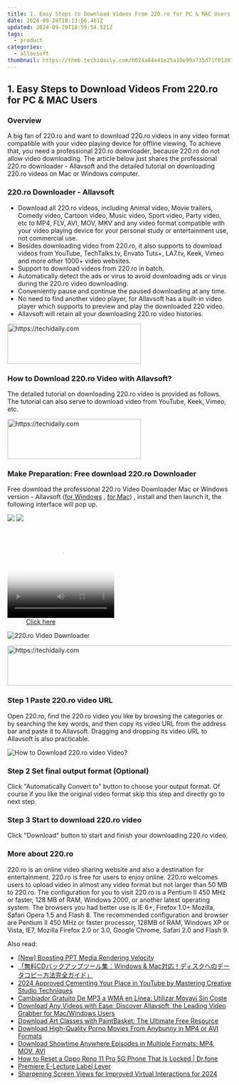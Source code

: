 ```yaml
---
title: 1. Easy Steps to Download Videos From 220.ro for PC & MAC Users
date: 2024-09-28T18:13:06.461Z
updated: 2024-09-29T18:59:54.521Z
tags:
  - product
categories:
  - allavsoft
thumbnail: https://thmb.techidaily.com/b024a84a41e25a10e99a735d71f0138708aa747c63be7c3be4720f86eba5080f.jpg
---
```


## 1. Easy Steps to Download Videos From 220.ro for PC & MAC Users

### Overview

A big fan of 220.ro and want to download 220.ro videos in any video format compatible with your video playing device for offline viewing, To achieve that, you need a professional 220.ro downloader, because 220.ro do not allow video downloading. The article below just shares the professional 220.ro downloader - Allavsoft and the detailed tutorial on downloading 220.ro videos on Mac or Windows computer.

### 220.ro Downloader - Allavsoft

* Download all 220.ro videos, including Animal video, Movie trailers, Comedy video, Cartoon video, Music video, Sport video, Party video, etc to MP4, FLV, AVI, MOV, MKV and any video format compatible with your video playing device for your personal study or entertainment use, not commercial use.
* Besides downloading video from 220.ro, it also supports to download videos from YouTube, TechTalks.tv, Envato Tuts+, LA7.tv, Keek, Vimeo and more other 1000+ video websites.
* Support to download videos from 220.ro in batch.
* Automatically detect the ads or virus to avoid downloading ads or virus during the 220.ro video downloading.
* Conveniently pause and continue the paused downloading at any time.
* No need to find another video player, for Allavsoft has a built-in video player which supports to preview and play the downloaded 220 video.
* Allavsoft will retain all your downloading 220.ro video histories.

<!-- affiliate ads begin -->
<a href="https://aligracehair.sjv.io/c/5597632/1975816/19272" target="_top" id="1975816">
  <img src="//a.impactradius-go.com/display-ad/19272-1975816" border="0" alt="https://techidaily.com" width="300" height="90"/>
</a>
<img height="0" width="0" src="https://aligracehair.sjv.io/i/5597632/1975816/19272" style="position:absolute;visibility:hidden;" border="0" />
<!-- affiliate ads end -->

### How to Download 220.ro Video with Allavsoft?

The detailed tutorial on downloading 220.ro video is provided as follows. The tutorial can also serve to download video from YouTube, Keek, Vimeo, etc.

<!-- affiliate ads begin -->
<a href="https://aligracehair.sjv.io/c/5597632/2135399/19272" target="_top" id="2135399">
  <img src="//a.impactradius-go.com/display-ad/19272-2135399" border="0" alt="https://techidaily.com" width="300" height="90"/>
</a>
<img height="0" width="0" src="https://aligracehair.sjv.io/i/5597632/2135399/19272" style="position:absolute;visibility:hidden;" border="0" />
<!-- affiliate ads end -->

### Make Preparation: Free download 220.ro Downloader

Free download the professional 220.ro Video Downloader Mac or Windows version - Allavsoft ([for Windows](https://tools.techidaily.com/allavsoft/products/) , [for Mac](https://tools.techidaily.com/allavsoft/products/)) , install and then launch it, the following interface will pop up.

[![](https://www.allavsoft.com/how-to/../images/how-to/free-download-win.jpg)](https://tools.techidaily.com/allavsoft/products/) [![](https://www.allavsoft.com/how-to/../images/how-to/free-download-mac.jpg)](https://tools.techidaily.com/allavsoft/products/)

<!-- affiliate ads begin -->
<span id="1304647">
					<video width="240" height="200" style="cursor:pointer"
           poster="//a.impactradius-go.com/display-clicktoplayimage/1304647.png"
           onclick="if(!this.playClicked){this.play();this.setAttribute('controls',true);this.playClicked=true;}">
	   <source src="//a.impactradius-go.com/display-ad/15852-1304647">
	   <img src="//a.impactradius-go.com/display-clicktoplayimage/1304647.png" style="border: none; height: 100%; width: 100%; object-fit: contain">
	</video>
	<div style="width:150px;text-align:center"><a href="javascript:window.open(decodeURIComponent('https%3A%2F%2Fthefitville.pxf.io%2Fc%2F5597632%2F1304647%2F15852'), '_blank');void(0);">Click here</a></div>
</span>
<img height="0" width="0" src="https://imp.pxf.io/i/5597632/1304647/15852" style="position:absolute;visibility:hidden;" border="0" />
<!-- affiliate ads end -->

![220.ro Video Downloader](https://www.allavsoft.com/how-to/../images/allavsoft/screen-shot-600.jpg)

<!-- affiliate ads begin -->
<a href="https://appsumo.8odi.net/c/5597632/2151869/7443" target="_top" id="2151869">
  <img src="//a.impactradius-go.com/display-ad/7443-2151869" border="0" alt="https://techidaily.com" width="728" height="90"/>
</a>
<img height="0" width="0" src="https://appsumo.8odi.net/i/5597632/2151869/7443" style="position:absolute;visibility:hidden;" border="0" />
<!-- affiliate ads end -->

### Step 1 Paste 220.ro video URL

Open 220.ro, find the 220.ro video you like by browsing the categories or by searching the key words, and then copy its video URL from the address bar and paste it to Allavsoft. Dragging and dropping its video URL to Allavsoft is also practicable.

![How to Download 220.ro video Video?](https://www.allavsoft.com/how-to/../images/how-to/download-rtmp-video/download-rtmp-video.jpg)

### Step 2 Set final output format (Optional)

Click "Automatically Convert to" button to choose your output format. Of course if you like the original video format skip this step and directly go to next step.

### Step 3 Start to download 220.ro video

Click "Download" button to start and finish your downloading 220.ro video.

### More about 220.ro

220.ro is an online video sharing website and also a destination for entertainment. 220.ro is free for users to enjoy online. 220.ro welcomes users to upload video in almost any video format but not larger than 50 MB to 220.ro. The configuration for you to visit 220.ro is a Pentium II 450 MHz or faster, 128 MB of RAM, Windows 2000, or another latest operating system. The browsers you had better use is IE 6+, Firefox 1.0+ Mozilla, Safari Opera 1.5 and Flash 8\. The recommended configuration and browser are Pentium II 450 MHz or faster processor, 128MB of RAM, Windows XP or Vista, IE7, Mozilla Firefox 2.0 or 3.0, Google Chrome, Safari 2.0 and Flash 9.

<ins class="adsbygoogle"
     style="display:block"
     data-ad-format="autorelaxed"
     data-ad-client="ca-pub-7571918770474297"
     data-ad-slot="1223367746"></ins>

<ins class="adsbygoogle"
     style="display:block"
     data-ad-client="ca-pub-7571918770474297"
     data-ad-slot="8358498916"
     data-ad-format="auto"
     data-full-width-responsive="true"></ins>

<span class="atpl-alsoreadstyle">Also read:</span>
<div><ul>
<li><a href="https://extra-lessons.techidaily.com/new-boosting-ppt-media-rendering-velocity/"><u>[New] Boosting PPT Media Rendering Velocity</u></a></li>
<li><a href="https://eaxpv-info.techidaily.com/cdwindows-and-mac/"><u>「無料CDバックアップツール集︰Windows & Mac対応！ディスクへのデータコピー方法完全ガイド」</u></a></li>
<li><a href="https://youtube-tips.techidaily.com/approved-cementing-your-place-in-youtube-by-mastering-creative-studio-techniques/"><u>2024 Approved Cementing Your Place in YouTube by Mastering Creative Studio Techniques</u></a></li>
<li><a href="https://techtrends.techidaily.com/cambiador-gratuito-de-mp3-a-wma-en-linea-utilizar-movavi-sin-coste/"><u>Cambiador Gratuito De MP3 a WMA en Línea: Utilizar Movavi Sin Coste</u></a></li>
<li><a href="https://fox-zero.techidaily.com/download-any-videos-with-ease-discover-allavsoft-the-leading-video-grabber-for-macwindows-users/"><u>Download Any Videos with Ease: Discover Allavsoft, the Leading Video Grabber for Mac/Windows Users</u></a></li>
<li><a href="https://fox-zero.techidaily.com/download-art-classes-with-paintbasket-the-ultimate-free-resource/"><u>Download Art Classes with PaintBasket: The Ultimate Free Resource</u></a></li>
<li><a href="https://fox-zero.techidaily.com/download-high-quality-porno-movies-from-anybunny-in-mp4-or-avi-formats/"><u>Download High-Quality Porno Movies From Anybunny in MP4 or AVI Formats</u></a></li>
<li><a href="https://fox-zero.techidaily.com/download-showtime-anywhere-episodes-in-multiple-formats-mp4-mov-avi/"><u>Download Showtime Anywhere Episodes in Multiple Formats: MP4, MOV, AVI</u></a></li>
<li><a href="https://techidaily.com/how-to-reset-a-oppo-reno-11-pro-5g-phone-that-is-locked-drfone-by-drfone-reset-android-reset-android/"><u>How to Reset a Oppo Reno 11 Pro 5G Phone That Is Locked | Dr.fone</u></a></li>
<li><a href="https://fox-blue.techidaily.com/premiere-e-lecture-label-lever/"><u>Premiere E-Lecture Label Lever</u></a></li>
<li><a href="https://extra-guidance.techidaily.com/sharpening-screen-views-for-improved-virtual-interactions-for-2024/"><u>Sharpening Screen Views for Improved Virtual Interactions for 2024</u></a></li>
</ul></div>


